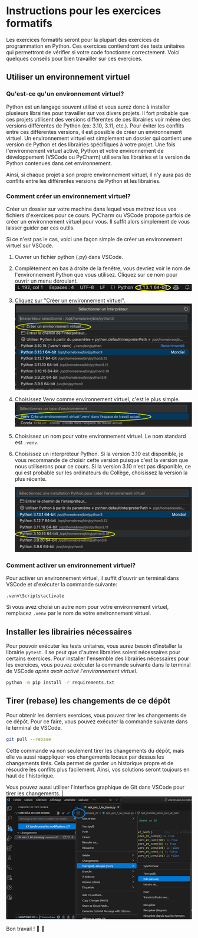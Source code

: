 # Instructions pour les exercices formatifs

Les exercices formatifs seront pour la plupart des exercices de programmation en
Python. Ces exercices contiendront des tests unitaires qui permettront de
vérifier si votre code fonctionne correctement. Voici quelques conseils pour
bien travailler sur ces exercices.

## Utiliser un environnement virtuel

### Qu'est-ce qu'un environnement virtuel?
Python est un langage souvent utilisé et vous aurez donc à installer
plusieurs librairies pour travailler sur vos divers projets. Il fort probable
que ces projets utilisent des versions différentes de ces librairies voir même des
versions différentes de Python (ex: 3.10, 3.11, etc.). Pour éviter les conflits
entre ces différentes versions, il est possible de créer un environnement
virtuel. Un environnement virtuel est simplement un dossier qui contient une
version de Python et des librairies spécifiques à votre projet. Une fois
l'environnement virtuel activé, Python et votre environnement de développement
(VSCode ou PyCharm) utilisera les librairies et la version de Python contenues
dans cet environnement.

Ainsi, si chaque projet a son propre environnement virtuel, il n'y aura pas de
conflits entre les différentes versions de Python et les librairies.


### Comment créer un environnement virtuel?

Créer un dossier sur votre machine dans lequel vous mettrez tous vos fichiers
d'exercices pour ce cours. PyCharm ou VSCode propose parfois de créer un
environnement virtuel pour vous. Il suffit alors simplement de vous laisser
guider par ces outils.

Si ce n'est pas le cas, voici une façon simple de créer un environnement
virtuel sur VSCode.

1. Ouvrer un fichier python (.py) dans VSCode. 
2. Complètement en bas à droite de la fenêtre, vous devriez voir le nom de
   l'environnement Python que vous utilisez. Cliquez sur ce nom pour ouvrir un
   menu déroulant.
   ![Nom de l'environnement Python](assets/images/venv/venv_01.png)
3. Cliquez sur "Créer un environnement virtuel".
   ![Créer un environnment virtuel](assets/images/venv/venv_02.png)
4. Choisissez Venv comme environnement virtuel, c'est le plus simple.
   ![Nommer venv](assets/images/venv/venv_03.png)
5. Choisissez un nom pour votre environnement virtuel. Le nom standard est
   `.venv`.
6. Choisissez un interpréteur Python. Si la version 3.10 est disponible, je vous
   recommande de choisir cette version puisque c'est la version que nous
   utiliserons pour ce cours. Si la version 3.10 n'est pas disponible, ce qui
   est probable sur les ordinateurs du Collège, choisissez la version la plus
   récente.

   ![Choisir la version de python](assets/images/venv/venv_04.png)

### Comment activer un environnement virtuel?

Pour activer un environnement virtuel, il suffit d'ouvrir un terminal dans
VSCode et d'exécuter la commande suivante:

```
.venv\Scripts\activate
```

Si vous avez choisi un autre nom pour votre environnement virtuel, remplacez
`.venv` par le nom de votre environnement virtuel.

## Installer les librairies nécessaires
Pour pouvoir exécuter les tests unitaires, vous aurez besoin d'installer la
librairie `pytest`. Il se peut que d'autres librairies soient nécessaires pour
certains exercices. Pour installer l'ensemble des librairies nécessaires pour
les exercices, vous pouvez exécuter la commande suivante dans le terminal de
VSCode *après avoir activé l'environnement virtuel*.

```bash
python -m pip install -r requirements.txt
```

## Tirer (rebase) les changements de ce dépôt
Pour obtenir les derniers exercices, vous pouvez tirer les changements de ce
dépôt. Pour ce faire, vous pouvez exécuter la commande suivante dans le terminal
de VSCode.

```bash
git pull --rebase
```

Cette commande va non seulement tirer les changements du dépôt, mais elle va
aussi réappliquer vos changements locaux par dessus les changements tirés. Cela
permet de garder un historique propre et de résoudre les conflits plus
facilement. Ainsi, vos solutions seront toujours en haut de l'historique.

Vous pouvez aussi utiliser l'interface graphique de Git dans VSCode pour tirer
les changements.
| ![Interface graphique de Git](assets/images/git/pull-rebase.png)

Bon travail ! :rocket: :100: